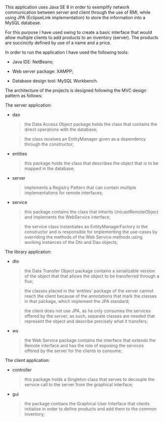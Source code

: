 This application uses Java SE 8 in order to exemplify network communication between server and client through the use of RMI, while using JPA (EclipseLink implementation) to store the information into a MySQL database. 

For this purpose I have used swing to create a basic interface that would allow multiple clients to add products to an inventory (server). The products are succinctly defined by use of a name and a price.

In order to run the application I have used the following tools:

- Java IDE: NetBeans;

- Web server package: XAMPP;

- Database design tool: MySQL Workbench.

The architecture of the projects is designed following the MVC design pattern as follows:

The server application:
  
- dao

  > the Data Access Object package holds the class that contains the direct operations with the database; 
  
  > the class receives an EntityManager given as a dependency through the constructor;
  
- entities

  > this package holds the class that describes the object that is to be mapped in the database;

- server

  > implements a Registry Pattern that can contain multiple implementations for remote interfaces;

- service

  > this package contains the class that inherits UnicastRemoteObject and implements the WebService interface;
  
  > the service class instantiates an EntityManagerFactory in the constructor and is responsible for implementing the 
    use-cases by overriding the methods of the Web Service methods using working instances of the Dto and Dao objects;

The library application:

- dto

  > the Data Transfer Object package contains a serializable version of the object that that allows the object to be 
    transferred through a flux;
    
  > the classes placed in the ‘entities’ package of the server cannot reach the client because of the annotations that mark 
    the classes in that package, which implement the JPA standard; 
    
  > the client does not use JPA, as he only consumes the services offered by the server; as such, separate classes are needed
    that represent the object and describe precisely what it transfers;
   
 - ws
 
   > the Web Service package contains the interface that extends the Remote interface and has the role of exposing the 
     services offered by the server for the clients to consume;
 
 The client application:
 
 - controller
 
   > this package holds a Singleton class that serves to decouple the service call to the server from the graphical interface;
 
 - gui
 
   > the  package contians the Graphical User Interface that clients initialise in order to define products and add them to 
     the common inventory;
